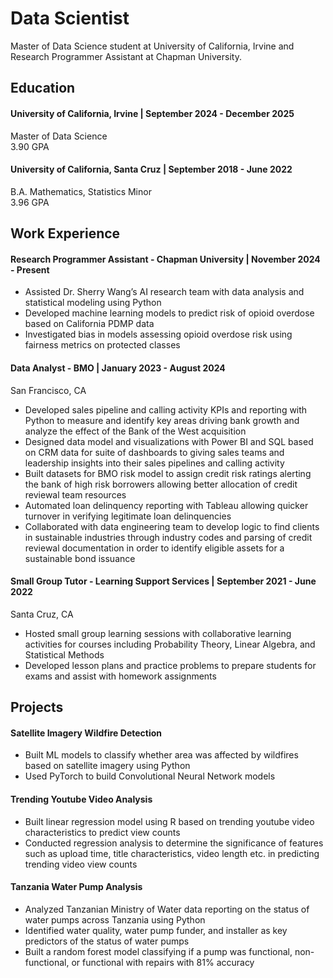 # Data Scientist
Master of Data Science student at University of California, Irvine and Research Programmer Assistant at Chapman University.

## Education
#### University of California, Irvine | September 2024 - December 2025
Master of Data Science \
3.90 GPA

#### University of California, Santa Cruz | September 2018 - June 2022
B.A. Mathematics, Statistics Minor \
3.96 GPA

## Work Experience
#### Research Programmer Assistant - Chapman University | November 2024 - Present
- Assisted Dr. Sherry Wang’s AI research team with data analysis and statistical modeling using Python
- Developed machine learning models to predict risk of opioid overdose based on California PDMP data
- Investigated bias in models assessing opioid overdose risk using fairness metrics on protected classes


#### Data Analyst - BMO | January 2023 - August 2024
San Francisco, CA
- Developed sales pipeline and calling activity KPIs and reporting with Python to measure and identify key areas driving bank growth and analyze the effect of the Bank of the West acquisition
- Designed data model and visualizations with Power BI and SQL based on CRM data for suite of dashboards to giving sales teams and leadership insights into their sales pipelines and calling activity
- Built datasets for BMO risk model to assign credit risk ratings alerting the bank of high risk borrowers allowing better allocation of credit reviewal team resources
- Automated loan delinquency reporting with Tableau allowing quicker turnover in verifying legitimate loan delinquencies
- Collaborated with data engineering team to develop logic to find clients in sustainable industries through industry codes and parsing of credit reviewal documentation in order to identify eligible assets for a sustainable bond issuance

#### Small Group Tutor - Learning Support Services | September 2021 - June 2022
Santa Cruz, CA
- Hosted small group learning sessions with collaborative learning activities for courses including Probability Theory, Linear Algebra, and Statistical Methods
- Developed lesson plans and practice problems to prepare students for exams and assist with homework assignments

## Projects
#### Satellite Imagery Wildfire Detection
- Built ML models to classify whether area was affected by wildfires based on satellite imagery using Python
- Used PyTorch to build Convolutional Neural Network models

#### Trending Youtube Video Analysis
- Built linear regression model using R based on trending youtube video characteristics to predict view counts
- Conducted regression analysis to determine the significance of features such as upload time, title characteristics, video length etc. in predicting trending video view counts

#### Tanzania Water Pump Analysis
- Analyzed Tanzanian Ministry of Water data reporting on the status of water pumps across Tanzania using Python
- Identified water quality, water pump funder, and installer as key predictors of the status of water pumps
- Built a random forest model classifying if a pump was functional, non-functional, or functional with repairs with 81% accuracy
